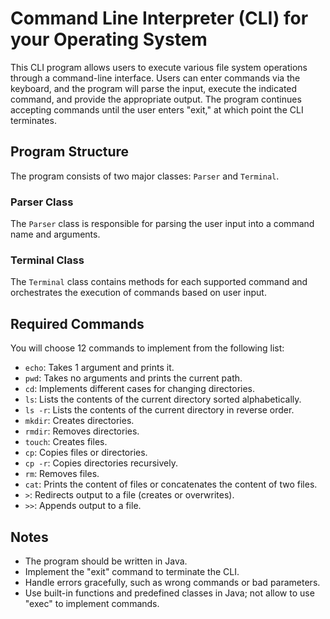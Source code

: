 # Command Line Interpreter (CLI) for your Operating System

This CLI program allows users to execute various file system operations through a command-line interface. Users can enter commands via the keyboard, and the program will parse the input, execute the indicated command, and provide the appropriate output. The program continues accepting commands until the user enters "exit," at which point the CLI terminates.

## Program Structure

The program consists of two major classes: `Parser` and `Terminal`.

### Parser Class

The `Parser` class is responsible for parsing the user input into a command name and arguments.

### Terminal Class

The `Terminal` class contains methods for each supported command and orchestrates the execution of commands based on user input.

## Required Commands

You will choose 12 commands to implement from the following list:

- `echo`: Takes 1 argument and prints it.
- `pwd`: Takes no arguments and prints the current path.
- `cd`: Implements different cases for changing directories.
- `ls`: Lists the contents of the current directory sorted alphabetically.
- `ls -r`: Lists the contents of the current directory in reverse order.
- `mkdir`: Creates directories.
- `rmdir`: Removes directories.
- `touch`: Creates files.
- `cp`: Copies files or directories.
- `cp -r`: Copies directories recursively.
- `rm`: Removes files.
- `cat`: Prints the content of files or concatenates the content of two files.
- `>`: Redirects output to a file (creates or overwrites).
- `>>`: Appends output to a file.

## Notes

- The program should be written in Java.
- Implement the "exit" command to terminate the CLI.
- Handle errors gracefully, such as wrong commands or bad parameters.
- Use built-in functions and predefined classes in Java; not allow to use "exec" to implement commands.


